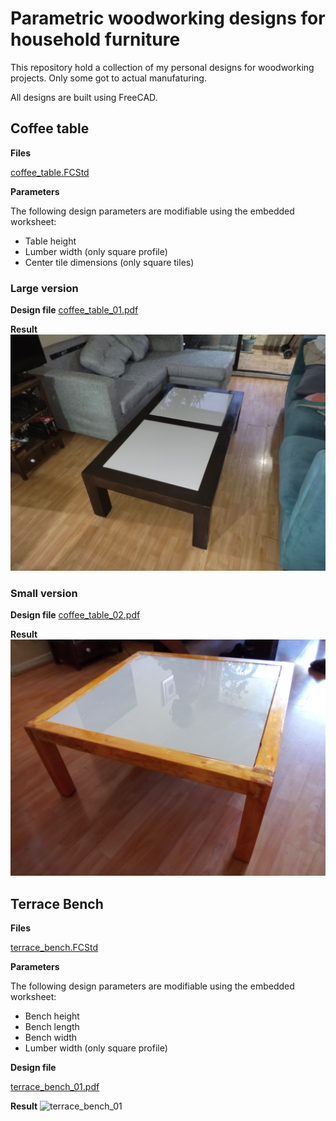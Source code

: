 # Parametric woodworking designs for household furniture

This repository hold a collection of my personal designs for woodworking projects. Only some got to actual manufaturing.

All designs are built using FreeCAD.

## Coffee table

**Files**

[coffee_table.FCStd](coffee_table/coffee_table.FCStd)

**Parameters**

The following design parameters are modifiable using the embedded worksheet:

 - Table height
 - Lumber width (only square profile)
 - Center tile dimensions (only square tiles)

### Large version

**Design file**
[coffee_table_01.pdf](coffee_table/coffee_table_01.pdf)

**Result**
![coffee_table](coffee_table/images/IMG_20240222_071935.jpg)


### Small version

**Design file**
[coffee_table_02.pdf](coffee_table_small/coffee_table_02.pdf)

**Result**
![coffee_table](coffee_table_small/images/IMG_20240331_112910.jpg)

## Terrace Bench

**Files**

[terrace_bench.FCStd](terrace_bench/terrace_bench.FCStd)

**Parameters**

The following design parameters are modifiable using the embedded worksheet:

 - Bench height
 - Bench length
 - Bench width
 - Lumber width (only square profile)

**Design file**

[terrace_bench_01.pdf](terrace_bench/terrace_bench_01.pdf)

**Result**
![terrace_bench_01](terrace_bench/images/IMG_20240309_151147.jpg)
